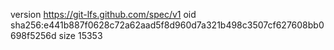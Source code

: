 version https://git-lfs.github.com/spec/v1
oid sha256:e441b887f0628c72a62aad5f8d960d7a321b498c3507cf627608bb0698f5256d
size 15353
